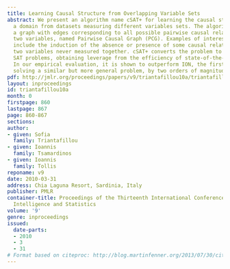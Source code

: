 ```yaml
---
title: Learning Causal Structure from Overlapping Variable Sets
abstract: We present an algorithm name cSAT+ for learning the causal structure in
  a domain from datasets measuring different variables sets. The algorithm outputs
  a graph with edges corresponding to all possible pairwise causal relations between
  two variables, named Pairwise Causal Graph (PCG). Examples of interesting inferences
  include the induction of the absence or presence of some causal relation between
  two variables never measured together. cSAT+ converts the problem to a series of
  SAT problems, obtaining leverage from the efficiency of state-of-the-art solvers.
  In our empirical evaluation, it is shown to outperform ION, the first algorithm
  solving a similar but more general problem, by two orders of magnitude.
pdf: http://jmlr.org/proceedings/papers/v9/triantafillou10a/triantafillou10a.pdf
layout: inproceedings
id: triantafillou10a
month: 0
firstpage: 860
lastpage: 867
page: 860-867
sections: 
author:
- given: Sofia
  family: Triantafillou
- given: Ioannis
  family: Tsamardinos
- given: Ioannis
  family: Tollis
reponame: v9
date: 2010-03-31
address: Chia Laguna Resort, Sardinia, Italy
publisher: PMLR
container-title: Proceedings of the Thirteenth International Conference on Artificial
  Intelligence and Statistics
volume: '9'
genre: inproceedings
issued:
  date-parts:
  - 2010
  - 3
  - 31
# Format based on citeproc: http://blog.martinfenner.org/2013/07/30/citeproc-yaml-for-bibliographies/
---
```


